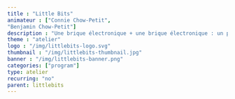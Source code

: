 ```yaml
---
title : "Little Bits"
animateur : ["Connie Chow-Petit",
"Benjamin Chow-Petit"]
description : "Une brique électronique + une brique électronique : un petit prototype de synthétiseur ou un petit robot pour mieux comprendre les objets connectés"
theme : "atelier"
logo : "/img/littlebits-logo.svg"
thumbnail : "/img/littlebits-thumbnail.jpg"
banner : "/img/littlebits-banner.png"
categories: ["program"]
type: atelier
recurring: "no"
parent: littlebits
---
```

